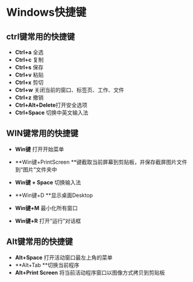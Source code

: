 # Windows快捷键

## ctrl键常用的快捷键

- **Ctrl+a** 全选
- **Ctrl+c** 复制
- **Ctrl+s** 保存
- **Ctrl+v** 粘贴
- **Ctrl+x** 剪切
- **Ctrl+w** 关闭当前的窗口、标签页、工作、文件
- **Ctrl+z** 撤销
- **Ctrl+Alt+Delete**打开安全选项
- **Ctrl+Space** 切换中英文输入法

## WIN键常用的快捷键

- **Win键** 打开开始菜单

- **Win键+PrintScreen **键截取当前屏幕到剪贴板，并保存截屏图片文件到“图片”文件夹中
- **Win键 + Space** 切换输入法
- **Win键+D **显示桌面Desktop
- **Win键+M** 最小化所有窗口
- **Win键+R** 打开“运行”对话框

## Alt键常用的快捷键

- **Alt+Space**  打开活动窗口最左上角的菜单
- **Alt+Tab **切换当前程序 
- **Alt+Print Screen** 将当前活动程序窗口以图像方式拷贝到剪贴板